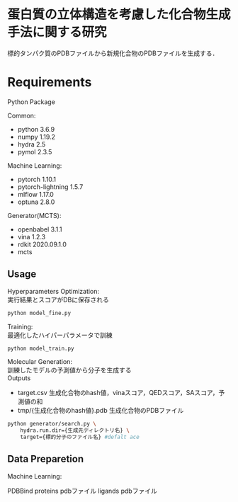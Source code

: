 蛋白質の立体構造を考慮した化合物生成手法に関する研究
====

標的タンパク質のPDBファイルから新規化合物のPDBファイルを生成する．

# Requirements
Python Package 

Common:
- python 3.6.9
- numpy 1.19.2
- hydra 2.5
- pymol 2.3.5

Machine Learning:
- pytorch 1.10.1
- pytorch-lightning 1.5.7
- mlflow 1.17.0
- optuna 2.8.0

Generator(MCTS):
- openbabel 3.1.1
- vina 1.2.3
- rdkit 2020.09.1.0
- mcts
  
## Usage
Hyperparameters Optimization:<br>
実行結果とスコアがDBに保存される
```bash
python model_fine.py
```
Training:<br>
最適化したハイパーパラメータで訓練
```bash
python model_train.py
```
Molecular Generation:<br>
訓練したモデルの予測値から分子を生成する<br>
Outputs
- target.csv 生成化合物のhash値，vinaスコア，QEDスコア，SAスコア，予測値の和
- tmp/{生成化合物のhash値}.pdb 生成化合物のPDBファイル
```bash
python generator/search.py \
    hydra.run.dir={生成先ディレクトリ名} \
    target={標的分子のファイル名} #defalt ace
```

## Data Preparetion
Machine Learning:

PDBBind
proteins pdbファイル
ligands pdbファイル